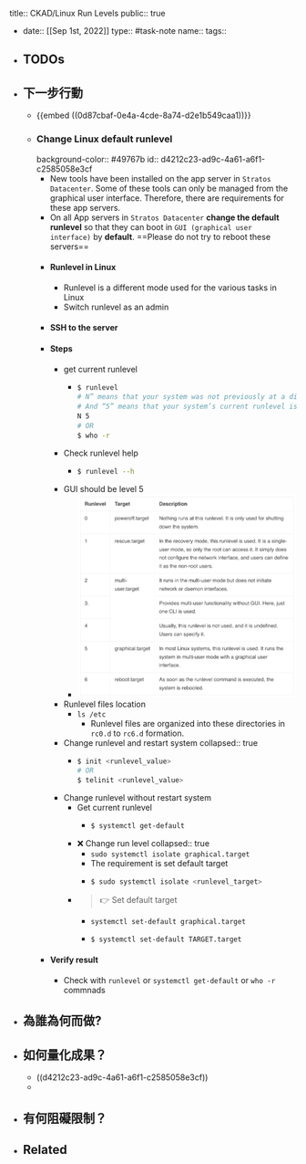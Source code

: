 title:: CKAD/Linux Run Levels
public:: true

- date:: [[Sep 1st, 2022]]
  type:: #task-note
  name::
  tags::
- ## TODOs
- ## 下一步行動
	- {{embed ((0d87cbaf-0e4a-4cde-8a74-d2e1b549caa1))}}
	- ### Change Linux default runlevel
	  background-color:: #49767b
	  id:: d4212c23-ad9c-4a61-a6f1-c2585058e3cf
		- New tools have been installed on the app server in `Stratos Datacenter`. Some of these tools can only be managed from the graphical user interface. Therefore, there are requirements for these app servers.
		- On all App servers in `Stratos Datacenter` **change the default runlevel** so that they can boot in `GUI (graphical user interface)` by **default**. ==Please do not try to reboot these servers==
		- #### Runlevel in Linux
			- Runlevel is a different mode used for the various tasks in Linux
			- Switch runlevel as an admin
		- #### SSH to the server
		- #### Steps
			- get current runlevel
				- ```bash
				  $ runlevel
				  # N” means that your system was not previously at a different runlevel. 
				  # And “5” means that your system’s current runlevel is 5.
				  N 5
				  # OR
				  $ who -r
				  ```
			- Check runlevel help
				- ```bash
				  $ runlevel --h
				  ```
			- GUI should be level 5
				- ![image.png](../assets/image_1662038592664_0.png)
			- Runlevel files location
				- `ls /etc`
					- Runlevel files are organized into these directories in `rc0.d` to `rc6.d`  formation.
			- Change runlevel and restart system
			  collapsed:: true
				- ```bash
				  $ init <runlevel_value>
				  # OR
				  $ telinit <runlevel_value>
				  ```
			- Change runlevel without restart system
				- Get current runlevel
					- ```bash
					  $ systemctl get-default
					  ```
				- ❌ Change run level
				  collapsed:: true
					- `sudo systemctl isolate graphical.target`
					- The requirement is set default target
					- ```bash
					  $ sudo systemctl isolate <runlevel_target>
					  
					  ```
				- > 👉 Set default target
					- `systemctl set-default graphical.target`
					- ```bash
					  $ systemctl set-default TARGET.target
					  ```
		- #### Verify result
			- Check with `runlevel` or `systemctl get-default` or `who -r` commnads
- ## 為誰為何而做?
- ## 如何量化成果？
	- ((d4212c23-ad9c-4a61-a6f1-c2585058e3cf))
	-
- ## 有何阻礙限制？
- ## Related